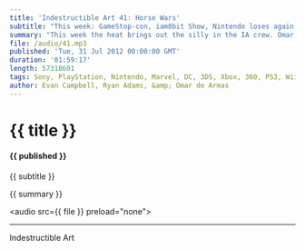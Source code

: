 ```yaml
---
title: 'Indestructible Art 41: Horse Wars'
subtitle: "This week: GameStop-con, iam8bit Show, Nintendo loses again, Onlive for Ouya, Apple, Valve, Battle Royale leak, Borderlands 2 Baddies, New 52 Crossover, Morrison, Liefield, and a Sonic Megaman mash up. "
summary: "This week the heat brings out the silly in the IA crew. Omar and Evan drop some news on a GameStop Convention. A Street Fighter art show hosted by iam8bit. Nintendo posting another loss, but the future might look promising. Onlive coming for Ouya, and Evan's unused Onlive box. Valve releasing another Left 4 Dead 2 DLC. And most importantly a Breakdown of some Borderlands 2 Baddies. Ryan scoops the game dudes on a sizable leak about Playstation All-Stars Battle Royale. He also discusses news about a future New 52 crossover. Morrison and Liefield getting ready to leave DC. A Sonic Megaman mash up comic book from Archie Comics. And why you should be excited for Uncanny Avengers."
file: /audio/41.mp3
published: 'Tue, 31 Jul 2012 00:00:00 GMT'
duration: '01:59:17'
length: 57318601
tags: Sony, PlayStation, Nintendo, Marvel, DC, 3DS, Xbox, 360, PS3, Wii, PSN, XBLA, Video Games, Comics, Games, Indestructible Art, iam8bit, New 52, Grant Morrsion, Ouya, Onlive, Sonic, Megaman, Battle Royale, Borderlands 2, Apple, Valve
author: Evan Campbell, Ryan Adams, &amp; Omar de Armas
---
```


# {{ title }}

#### {{ published }}

{{ subtitle }}  
  
{{ summary }}  

<audio src={{ file }} preload="none"></audio>

- - -
Indestructible Art
